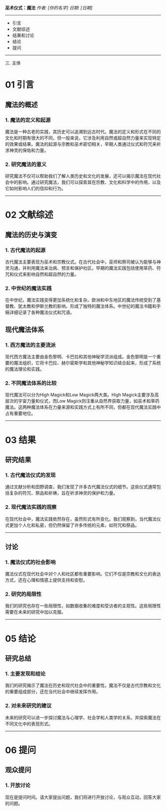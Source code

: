 
**巫术仪式：魔法**
*作者: [你的名字]*
*日期: [日期]*

---


- 引言
- 文献综述
- 结果和讨论
- 结论
- 提问

---

三. 主体

# 01 引言

## 魔法的概述

### 1. 魔法的定义和起源
魔法是一种古老的实践，其历史可以追溯到远古时代。魔法的定义和形式在不同的文化和时期有很大的不同，但一般来说，它涉及利用自然或超自然力量来实现特定的效果或结果。魔法的起源与宗教和巫术密切相关，早期人类通过仪式和符咒来祈求神灵的保佑和力量。

### 2. 研究魔法的意义
研究魔法不仅可以帮助我们了解人类历史和文化的发展，还可以揭示魔法在现代社会中的影响。通过研究魔法，我们可以探索其在宗教、文化和科学中的作用，以及它如何影响人们的信仰和行为。

---

# 02 文献综述

## 魔法的历史与演变

### 1. 古代魔法的起源
古代魔法主要表现为巫术和宗教仪式。在古代社会中，巫师和祭司被认为能够与神灵沟通，并利用魔法来治病、预言和保护社区。早期的魔法实践包括使用草药、符咒和仪式来影响自然和超自然的力量。

### 2. 中世纪的魔法实践
在中世纪，魔法实践变得更加系统化和复杂。欧洲和中东地区的魔法传统受到了基督教、犹太教和伊斯兰教的影响，形成了独特的魔法体系。中世纪的魔法书籍和手稿详细记录了各种魔法仪式和咒语。

## 现代魔法体系

### 1. 西方魔法的主要流派
现代西方魔法主要由金色黎明、卡巴拉和其他神秘学流派组成。金色黎明是一个重要的魔法组织，它将卡巴拉、赫尔密斯学和其他神秘学知识结合起来，形成了系统的魔法理论和实践。

### 2. 不同魔法体系的比较
现代魔法可以分为High Magick和Low Magick两大类。High Magick主要涉及高层次的宇宙力量和仪式，而Low Magick则注重从自然界获取力量，如巫术和草药魔法。这两种魔法体系在力量来源和实践方式上有所不同，但都在现代魔法实践中占有重要地位。

---

# 03 结果

## 研究结果

### 1. 古代魔法仪式的发现
通过文献分析和田野调查，我们发现了许多古代魔法仪式的细节。这些仪式通常包括复杂的符咒、祭品和祈祷，旨在祈求神灵的保护和力量。

### 2. 现代魔法实践的观察
在现代社会中，魔法实践依然存在，虽然形式有所变化。我们观察到，当代魔法仪式更加个人化和私密，但仍然保留了许多传统的元素，如符咒和祭品。

---

## 讨论

### 1. 魔法仪式的社会影响
魔法仪式在现代社会中对个人和社区都有重要影响。它们不仅是宗教和文化的表达方式，还在心理和情感上提供支持和安慰。

### 2. 研究的局限性
我们的研究也存在一些局限性，如数据收集的难度和受访者的主观性。这些局限性需要在未来的研究中加以克服。

---

# 05 结论

## 研究总结

### 1. 主要发现和结论
我们的研究揭示了魔法在历史和现代社会中的重要性。魔法不仅是古代宗教和文化的重要组成部分，还在当代社会中继续发挥作用。

### 2. 对未来研究的建议
未来的研究可以进一步探讨魔法与心理学、社会学和人类学的关系，并探索魔法在不同文化中的表现形式。

---

# 06 提问

## 观众提问

### 1. 开放讨论
现在是提问时间。请大家提出问题，我们将进行开放讨论，与观众互动，回答大家的问题。
